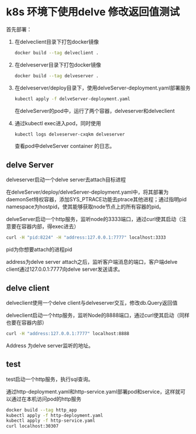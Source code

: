 #  k8s 环境下使用delve 修改返回值测试

首先部署：

1. 在delveclient目录下打包docker镜像

   ```bash
   docker build --tag delveclient .
   ```

2. 在delveserver目录下打包docker镜像

   ```bash
   docker build --tag delveserver .
   ```

3. 在delveserver/deploy目录下，使用delveServer-deployment.yaml部署服务

   ```bash
   kubectl apply -f delveServer-deployment.yaml
   ```

   在delveServer的pod中，运行了两个容器，delveserver和delveclient

4. 通过kubectl exec进入pod，同时使用

   ```bash
   kubectl logs delveserver-cxqkm delveserver
   ```

   查看pod中delveServer container 的日志。

##  delve Server

delveserver启动一个delve server去attach目标进程

在delveServer/deploy/delveServer-deployment.yaml中，将其部署为daemonSet特权容器，添加SYS_PTRACE功能去ptrace其他进程；通过指明pid namespace为hostpid，使其能够获取node节点上的所有容器的pid。

delveServer启动一个http服务，监听node的3333端口，通过curl使其启动（注意要在容器内部，得exec进去）

```bash
curl -H "pid:8224" -H "address:127.0.0.1:7777" localhost:3333
```

pid为你想要attach的进程pid

address为delve server attach之后，监听客户端消息的端口，客户端delve client通过127.0.0.1:7777向delve server发送请求。



##  delve client

delveclient使用一个delve client与delveserver交互，修改db.Query返回值

delveclient启动一个http服务，监听Node的8888端口，通过curl使其启动（同样也要在容器内部）

```bash
curl -H "address:127.0.0.1:7777" localhost:8888
```

Address 为delve server监听的地址。



##  test

test启动一个http服务，执行sql查询。

通过http-deployment.yaml和http-service.yaml部署pod和service，这样就可以通过在本机访问pod的http服务

```bash
docker build --tag http_app
kubectl apply -f http-deployment.yaml
kubectl apply -f http-service.yaml
curl localhost:30307
```









